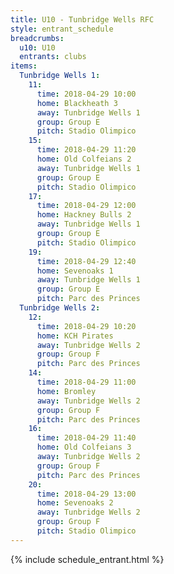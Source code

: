 ```yaml
---
title: U10 - Tunbridge Wells RFC
style: entrant_schedule
breadcrumbs:
  u10: U10
  entrants: clubs
items:
  Tunbridge Wells 1:
    11:
      time: 2018-04-29 10:00
      home: Blackheath 3
      away: Tunbridge Wells 1
      group: Group E
      pitch: Stadio Olimpico
    15:
      time: 2018-04-29 11:20
      home: Old Colfeians 2
      away: Tunbridge Wells 1
      group: Group E
      pitch: Stadio Olimpico
    17:
      time: 2018-04-29 12:00
      home: Hackney Bulls 2
      away: Tunbridge Wells 1
      group: Group E
      pitch: Stadio Olimpico
    19:
      time: 2018-04-29 12:40
      home: Sevenoaks 1
      away: Tunbridge Wells 1
      group: Group E
      pitch: Parc des Princes
  Tunbridge Wells 2:
    12:
      time: 2018-04-29 10:20
      home: KCH Pirates
      away: Tunbridge Wells 2
      group: Group F
      pitch: Parc des Princes
    14:
      time: 2018-04-29 11:00
      home: Bromley
      away: Tunbridge Wells 2
      group: Group F
      pitch: Parc des Princes
    16:
      time: 2018-04-29 11:40
      home: Old Colfeians 3
      away: Tunbridge Wells 2
      group: Group F
      pitch: Parc des Princes
    20:
      time: 2018-04-29 13:00
      home: Sevenoaks 2
      away: Tunbridge Wells 2
      group: Group F
      pitch: Stadio Olimpico
---
```


{% include schedule_entrant.html %}
